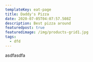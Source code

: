 ```yaml
---
templateKey: eat-page
title: Daddy's Pizza
date: 2020-07-05T04:07:57.508Z
description: Best pizza around
featuredpost: true
featuredimage: /img/products-grid1.jpg
tags:
  - dfd
---
```

asdfasdfa